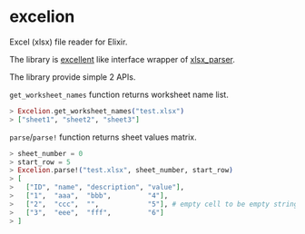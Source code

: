 # excelion
Excel (xlsx) file reader for Elixir.

The library is [excellent](https://hex.pm/packages/excellent) like interface wrapper of [xlsx\_parser](https://hex.pm/packages/xlsx_parser).

The library provide simple 2 APIs.

`get_worksheet_names` function returns worksheet name list.

```elixir
> Excelion.get_worksheet_names("test.xlsx")
> ["sheet1", "sheet2", "sheet3"]
```


`parse`/`parse!` function returns sheet values matrix.

```elixir
> sheet_number = 0
> start_row = 5
> Excelion.parse!("test.xlsx", sheet_number, start_row)
> [
>   ["ID", "name", "description", "value"],
>   ["1",  "aaa",  "bbb",         "4"],
>   ["2",  "ccc",  "",            "5"], # empty cell to be empty string
>   ["3",  "eee",  "fff",         "6"]
> ]
```

